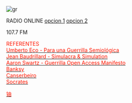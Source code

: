               
![gr](gr(1).png) 
          
                                    
<p>
<p>RADIO ONLINE <a href="http://giss.tv:8001/guerrillaradio.ogg">opcion 1</a>  <a href="https://guerrillaradio.github.io/guerrillaradio/">opcion 2</a>
<p>107.7 FM  
<p>
<p>
<div><font color="#ff1700">REFERENTES</font></div><div></div><div><font color="#ff1700"> </font><font color="#00ff00"> </font></div>
<a href="https://omegalfa.es/downloadfile.php?file=libros/para-una-guerrilla-semiologica.pdf"><div><font color="#ff1700">Umberto Eco - Para una Guerrilla Semiológica</font></div><div></div><div><font color="#ff1700"> </font><font color="#00ff00"> </font></div></a>
<div><font color="#ff1700"></font></div><div></div><div><font color="#ff1700"> </font><font color="#00ff00"> </font></div>
<a href="https://annas-archive.org/md5/cbd7ef9269c23c58e1c55f7258a304cc"><div><font color="#ff1700">Jean Baudrillard - Simulacra & Simulation</font></div><div></div><div><font color="#ff1700"> </font><font color="#00ff00"> </font></div></a>
<div><font color="#ff1700"></font></div><div></div><div><font color="#ff1700"> </font><font color="#00ff00"> </font></div>
<a href="https://ia800605.us.archive.org/15/items/GuerillaOpenAccessManifesto/Goamjuly2008.pdf"><div><font color="#ff1700">Aaron Swartz - Guerrilla Open Access Manifesto</font></div><div></div><div><font color="#ff1700"> </font><font color="#00ff00"> </font></div>
<a
href="https://www.banksy.blog/"><div><font color="#ff1700">Banksy</font></div><div></div><div><font color="#ff1700"> </font><font color="#00ff00"> </font></div></a>
<div><font color="#ff1700"></font></div><div></div><div><font color="#ff1700"> </font><font color="#00ff00"> </font></div>
<a
href="https://archive.org/details/canserbero-enfermo-en-vivo-desde-hermosillo"><div><font color="#ff1700">Canserbeiro</font></div><div></div><div><font color="#00ff00"> </font><font color="#00ff00"> </font></div></a>
<a
href="https://archive.org/details/la-subversion-socratica-socrates-subersivo"><div><font color="#ff1700">Socrates</font></div><div></div><div><font color="#ff1700"> </font><font color="#00ff00"> </font></div></a>

<p align="right">
<a
href="https://guerrillaradio.github.io/doble_rendija/"><div><font color="#ff1700">铀</font></div><div></div><div><font color="#ff1700"> </font><font color="#00ff00"> </font></div></a>
